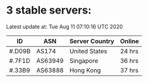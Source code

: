 # 3 stable servers:

Latest update at: Tue Aug 11 07:10:16 UTC 2020

| ID | ASN | Server Country | Online |
| -- | --- | -------------- | ------ |
| #.D09B | AS174 | United States | 24 hrs |
| #.7F1D | AS63949 | Singapore | 36 hrs |
| #.33B9 | AS63888 | Hong Kong | 37 hrs |

